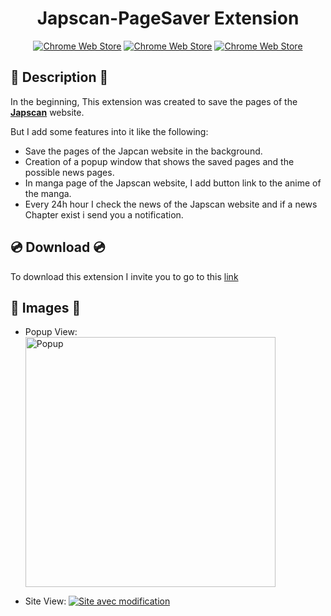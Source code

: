 <div align="center">
    <h1>Japscan-PageSaver Extension</h1>

[![Chrome Web Store](https://img.shields.io/chrome-web-store/stars/oennheijilebmieelbahckofblcgkljn?label=Stars&color=brightgreen&logo=googlechrome&style=for-the-badge)](https://chrome.google.com/webstore/detail/japscanpagesaver/oennheijilebmieelbahckofblcgkljn?hl=fr&authuser=0)
[![Chrome Web Store](https://img.shields.io/chrome-web-store/users/oennheijilebmieelbahckofblcgkljn?color=brightgreen&logo=googlechrome&style=for-the-badge)](https://chrome.google.com/webstore/detail/japscanpagesaver/oennheijilebmieelbahckofblcgkljn?hl=fr&authuser=0)
[![Chrome Web Store](https://img.shields.io/chrome-web-store/v/oennheijilebmieelbahckofblcgkljn?color=brightgreen&logo=googlechrome&style=for-the-badge)](https://chrome.google.com/webstore/detail/japscanpagesaver/oennheijilebmieelbahckofblcgkljn?hl=fr&authuser=0)
<br>
</div>

## :notebook: Description :notebook:

In the beginning, This extension was created to save the pages of the <a href="https://www.japscan.ws/">**Japscan**</a> website.

But I add some features into it like the following:

* Save the pages of the Japcan website in the background.
* Creation of a popup window that shows the saved pages and the possible news pages.
* In manga page of the Japscan website, I add button link to the anime of the manga.
* Every 24h hour I check the news of the Japscan website and if a news Chapter exist i send you a notification.

## :cd:	Download :cd:


To download this extension I invite you to go to this <a href="https://chrome.google.com/webstore/detail/japscanpagesaver/oennheijilebmieelbahckofblcgkljn?hl=fr&authuser=0">link</a>

## :camera_flash: Images :camera_flash:

* Popup View:
    <br>
    <a href="https://i.imgur.com/Kiuib0c.png"><img src="https://i.imgur.com/Kiuib0c.png" title="Popup" width="400px"/></a>

* Site View:
    <a href="https://i.imgur.com/oFIj4Yf.png"><img src="https://i.imgur.com/oFIj4Yf.png" title="Site avec modification" /></a>